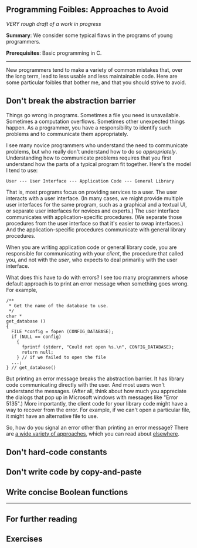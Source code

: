 Programming Foibles: Approaches to Avoid
----------------------------------------

*VERY rough draft of a work in progress*

**Summary**: We consider some typical flaws in the programs of young
programmers.

**Prerequisites**: Basic programming in C.

- - -

New programmers tend to make a variety of common mistakes that, over the
long term, lead to less usable and less maintainable code.  Here are some
particular foibles that bother me, and that you should strive to avoid.

Don't break the abstraction barrier
-----------------------------------

Things go wrong in programs.  Sometimes a file you need is unavailable.
Sometimes a computation overflows.  Sometimes other unexpected things
happen.  As a programmer, you have a responsibility to identify such
problems and to communicate them appropriately.

I see many novice programmers who understand the need to communicate
problems, but who really don't understand how to do so *appropriately*.
Understanding how to communicate problems requires that you first
understand how the parts of a typical program fit together.  Here's
the model I tend to use:

    User --- User Interface --- Application Code --- General Library

That is, most programs focus on providing services to a user.  The user
interacts with a user interface.  (In many cases, we might provide multiple
user interfaces for the same program, such as a graphical and a textual
UI, or separate user interfaces for novices and experts.)  The user 
interface communicates with application-specific procedures.  (We separate
those procedures from the user interface so that it's easier to swap
interfaces.)  And the application-specific procedures communicate with
general library procedures.

When you are writing application code or general library code, you are
responsible for communicating with your *client*, the procedure that
called you, and not with the *user*, who expects to deal primariliy with
the user interface.  

What does this have to do with errors?  I see too many programmers whose
default approach is to print an error message when something goes wrong.
For example,

    /**
     * Get the name of the database to use.
     */
    char *
    get_database ()
    {
      FILE *config = fopen (CONFIG_DATABASE);
      if (NULL == config)
        {
          fprintf (stderr, "Could not open %s.\n", CONFIG_DATABASE);
          return null;
        } // if we failed to open the file
      ...;
    } // get_database()

But printing an error message breaks the abstraction barrier.  It has
library code communicating directly with the user.  And most users won't
understand the messages.  (After all, think about how much you appreciate
the dialogs that pop up in Microsoft windows with messages like "Error 5135".)
More importantly, the client code for your library code might have a way
to recover from the error.  For example, if we can't open a particular file,
it might have an alternative file to use.

So, how do you signal an error other than printing an error message?  There
are [a wide variety of approaches](designing-functions.html), which you can 
read about [elsewhere](designing-functions.html).

Don't hard-code constants
-------------------------

Don't write code by copy-and-paste
----------------------------------

Write concise Boolean functions
-------------------------------

- - -

For further reading
-------------------

Exercises
---------

